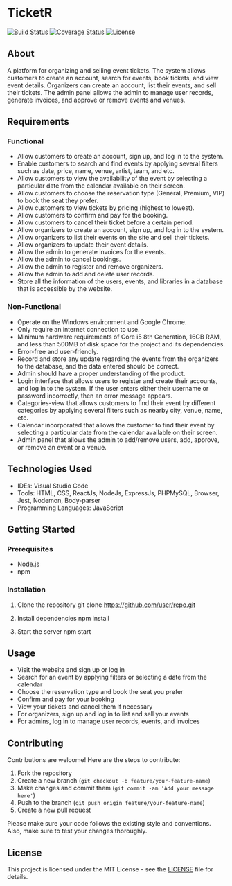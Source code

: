 # TicketR

[![Build Status](https://img.shields.io/travis/user/repo.svg)](https://travis-ci.org/user/repo)
[![Coverage Status](https://coveralls.io/repos/github/user/repo/badge.svg?branch=master)](https://coveralls.io/github/user/repo?branch=master)
[![License](https://img.shields.io/badge/license-MIT-blue.svg)](https://opensource.org/licenses/MIT)

## About

A platform for organizing and selling event tickets. The system allows customers to create an account, search for events, book tickets, and view event details. Organizers can create an account, list their events, and sell their tickets. The admin panel allows the admin to manage user records, generate invoices, and approve or remove events and venues.

## Requirements

### Functional

- Allow customers to create an account, sign up, and log in to the system.
- Enable customers to search and find events by applying several filters such as date, price, name, venue, artist, team, and etc.
- Allow customers to view the availability of the event by selecting a particular date from the calendar available on their screen.
- Allow customers to choose the reservation type (General, Premium, VIP) to book the seat they prefer.
- Allow customers to view tickets by pricing (highest to lowest).
- Allow customers to confirm and pay for the booking.
- Allow customers to cancel their ticket before a certain period.
- Allow organizers to create an account, sign up, and log in to the system.
- Allow organizers to list their events on the site and sell their tickets.
- Allow organizers to update their event details.
- Allow the admin to generate invoices for the events.
- Allow the admin to cancel bookings.
- Allow the admin to register and remove organizers.
- Allow the admin to add and delete user records.
- Store all the information of the users, events, and libraries in a database that is accessible by the website.

### Non-Functional

- Operate on the Windows environment and Google Chrome.
- Only require an internet connection to use.
- Minimum hardware requirements of Core i5 8th Generation, 16GB RAM, and less than 500MB of disk space for the project and its dependencies.
- Error-free and user-friendly.
- Record and store any update regarding the events from the organizers to the database, and the data entered should be correct.
- Admin should have a proper understanding of the product.
- Login interface that allows users to register and create their accounts, and log in to the system. If the user enters either their username or password incorrectly, then an error message appears.
- Categories-view that allows customers to find their event by different categories by applying several filters such as nearby city, venue, name, etc.
- Calendar incorporated that allows the customer to find their event by selecting a particular date from the calendar available on their screen.
- Admin panel that allows the admin to add/remove users, add, approve, or remove an event or a venue.

## Technologies Used

- IDEs: Visual Studio Code
- Tools: HTML, CSS, ReactJs, NodeJs, ExpressJs, PHPMySQL, Browser, Jest, Nodemon, Body-parser
- Programming Languages: JavaScript

## Getting Started

### Prerequisites

- Node.js
- npm

### Installation

1. Clone the repository
git clone https://github.com/user/repo.git

2. Install dependencies
npm install

3. Start the server
npm start


## Usage

- Visit the website and sign up or log in
- Search for an event by applying filters or selecting a date from the calendar
- Choose the reservation type and book the seat you prefer
- Confirm and pay for your booking
- View your tickets and cancel them if necessary
- For organizers, sign up and log in to list and sell your events
- For admins, log in to manage user records, events, and invoices

## Contributing

Contributions are welcome! Here are the steps to contribute:

1. Fork the repository
2. Create a new branch (`git checkout -b feature/your-feature-name`)
3. Make changes and commit them (`git commit -am 'Add your message here'`)
4. Push to the branch (`git push origin feature/your-feature-name`)
5. Create a new pull request

Please make sure your code follows the existing style and conventions. Also, make sure to test your changes thoroughly.

## License

This project is licensed under the MIT License - see the [LICENSE](LICENSE) file for details.
